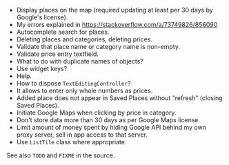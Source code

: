 - Display places on the map (required updating at least per 30 days by Google's license).
- My errors explained in https://stackoverflow.com/a/73749826/856090
- Autocomplete search for places.
- Deleting places and categories, deleting prices.
- Validate that place name or category name is non-empty.
- Validate price entry textfield.
- What to do with duplicate names of objects?
- Use widget keys?
- Help.
- How to dispose `TextEditingController`?
- It allows to enter only whole numbers as prices.
- Added place does not appear in Saved Places without "refresh" (closing Saved Places).
- Initiate Google Maps when clicking by price in category.
- Don't store data more than 30 days as per Google Maps license.
- Limit amount of money spent by hiding Google API behind my own proxy server, sell in app
  access to that server.
- Use `ListTile` class where appropriate.

See also `TODO` and `FIXME` in the source.